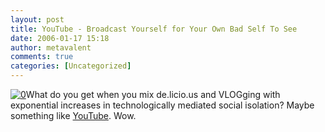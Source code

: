 ```yaml
---
layout: post
title: YouTube - Broadcast Yourself for Your Own Bad Self To See
date: 2006-01-17 15:18
author: metavalent
comments: true
categories: [Uncategorized]
---
```

<!--Lead Photo --><a href="http://youtube.com/"><img src="http://awebcamdarkly.com/images/youtube.logo.gif" border="0" alt="0" /></a><!-- Commentary -->What do you get when you mix de.licio.us and VLOGging with exponential increases in technologically mediated social isolation?  Maybe something like <a href="http://youtube.com/">YouTube</a>.  Wow.
